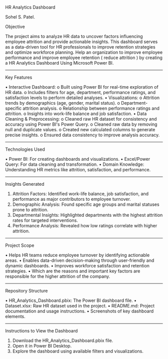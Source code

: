 HR Analytics Dashboard

Sohel S. Patel.

Objective

The project aims to analyze HR data to uncover factors influencing employee attrition and provide actionable insights. This dashboard serves as a data-driven tool for HR professionals to improve retention strategies and optimize workforce planning.
Help an organization to improve employee performance and improve employee retention ( reduce attrition ) by creating a HR Analytics Dashboard Using Microsoft Power BI.

________________________________________

Key Features

•	Interactive Dashboard:
o	Built using Power BI for real-time exploration of HR data.
o	Includes filters for age, department, performance ratings, and satisfaction levels to perform detailed analyses.
•	Visualizations:
o	Attrition trends by demographics (age, gender, marital status).
o	Department-specific attrition analysis.
o	Relationship between performance ratings and attrition.
o	Insights into work-life balance and job satisfaction.
•	Data Cleaning & Preprocessing:
o	Cleaned raw HR dataset for consistency and accuracy using Power BI's Power Query.
o	Cleaned raw data by removing null and duplicate values.
o	Created new calculated columns to generate precise insights.
o	Ensured data consistency to improve analysis accuracy.

________________________________________

Technologies Used

•	Power BI: For creating dashboards and visualizations.
•	Excel/Power Query: For data cleaning and transformation.
•	Domain Knowledge: Understanding HR metrics like attrition, satisfaction, and performance.
________________________________________

Insights Generated

1.	Attrition Factors: Identified work-life balance, job satisfaction, and performance as major contributors to employee turnover.
2.	Demographic Analysis: Found specific age groups and marital statuses prone to attrition.
3.	Departmental Insights: Highlighted departments with the highest attrition rates for targeted interventions.
4.	Performance Analysis: Revealed how low ratings correlate with higher attrition.
________________________________________

Project Scope

•	Helps HR teams reduce employee turnover by identifying actionable areas.
•	Enables data-driven decision-making through user-friendly and dynamic dashboards.
•	Improves workforce satisfaction and retention strategies.
•	Which are the reasons and important key factors are responsible for the higher attrition of the company.
________________________________________

Repository Structure

•	HR_Analytics_Dashboard.pbix: The Power BI dashboard file.
•	Dataset.xlsx: Raw HR dataset used in the project.
•	README.md: Project documentation and usage instructions.
•	Screenshots of key dashboard elements.
________________________________________

Instructions to View the Dashboard

1.	Download the HR_Analytics_Dashboard.pbix file.
2.	Open it in Power BI Desktop.
3.	Explore the dashboard using available filters and visualizations.


